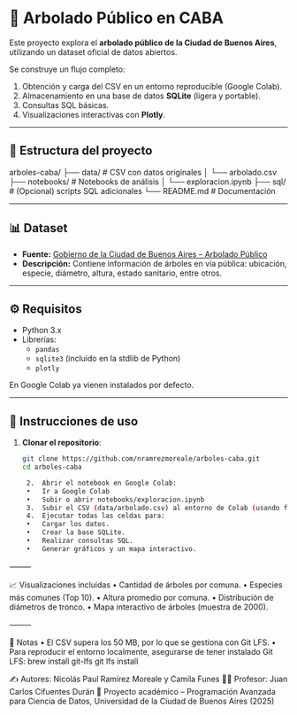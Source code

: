 # 🌳 Arbolado Público en CABA

Este proyecto explora el **arbolado público de la Ciudad de Buenos Aires**, utilizando un dataset oficial de datos abiertos.  

Se construye un flujo completo:
1. Obtención y carga del CSV en un entorno reproducible (Google Colab).  
2. Almacenamiento en una base de datos **SQLite** (ligera y portable).  
3. Consultas SQL básicas.  
4. Visualizaciones interactivas con **Plotly**.  

---

## 📂 Estructura del proyecto

arboles-caba/
├── data/                 # CSV con datos originales
│   └── arbolado.csv
├── notebooks/            # Notebooks de análisis
│   └── exploracion.ipynb
├── sql/                  # (Opcional) scripts SQL adicionales
└── README.md             # Documentación


---

## 📊 Dataset
- **Fuente:** [Gobierno de la Ciudad de Buenos Aires – Arbolado Público](https://data.buenosaires.gob.ar/dataset/arbolado-publico)  
- **Descripción:** Contiene información de árboles en vía pública: ubicación, especie, diámetro, altura, estado sanitario, entre otros.

---

## ⚙️ Requisitos

- Python 3.x  
- Librerías:
  - `pandas`
  - `sqlite3` (incluido en la stdlib de Python)
  - `plotly`

En Google Colab ya vienen instalados por defecto.

---

## 🚀 Instrucciones de uso

1. **Clonar el repositorio**:
   ```bash
   git clone https://github.com/nramrezmoreale/arboles-caba.git
   cd arboles-caba

	2.	Abrir el notebook en Google Colab:
	•	Ir a Google Colab
	•	Subir o abrir notebooks/exploracion.ipynb
	3.	Subir el CSV (data/arbolado.csv) al entorno de Colab (usando files.upload() o montando Google Drive).
	4.	Ejecutar todas las celdas para:
	•	Cargar los datos.
	•	Crear la base SQLite.
	•	Realizar consultas SQL.
	•	Generar gráficos y un mapa interactivo.

⸻

📈 Visualizaciones incluidas
	•	Cantidad de árboles por comuna.
	•	Especies más comunes (Top 10).
	•	Altura promedio por comuna.
	•	Distribución de diámetros de tronco.
	•	Mapa interactivo de árboles (muestra de 2000).

⸻

📌 Notas
	•	El CSV supera los 50 MB, por lo que se gestiona con Git LFS.
	•	Para reproducir el entorno localmente, asegurarse de tener instalado Git LFS:
  brew install git-lfs
  git lfs install


✍️ Autores: Nicolás Paul  Ramírez Moreale y Camila Funes
👨‍🏫 Profesor: Juan Carlos Cifuentes Durán
📅 Proyecto académico – Programación Avanzada para Ciencia de Datos, Universidad de la Ciudad de Buenos Aires  (2025)
